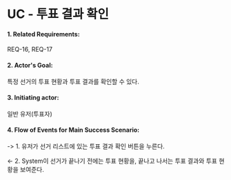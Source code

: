 # UC - 투표 결과 확인


#### 1. Related Requirements: 
REQ-16, REQ-17


#### 2. Actor's Goal: 
특정 선거의 투표 현황과 투표 결과를 확인할 수 있다.

#### 3. Initiating actor: 
일반 유저(투표자)

#### 4. Flow of Events for Main Success Scenario:

-> 1. 유저가 선거 리스트에 있는 투표 결과 확인 버튼을 누른다.

<- 2. System이 선거가 끝나기 전에는 투표 현황을, 끝나고 나서는 투표 결과와 투표 현황을 보여준다.
